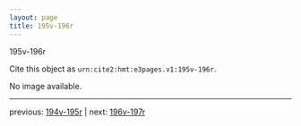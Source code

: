 ```yaml
---
layout: page
title: 195v-196r
---
```


195v-196r

Cite this object as `urn:cite2:hmt:e3pages.v1:195v-196r`.

No image available. 



---

previous: [194v-195r](../194v-195r/) | next: [196v-197r](../196v-197r/)